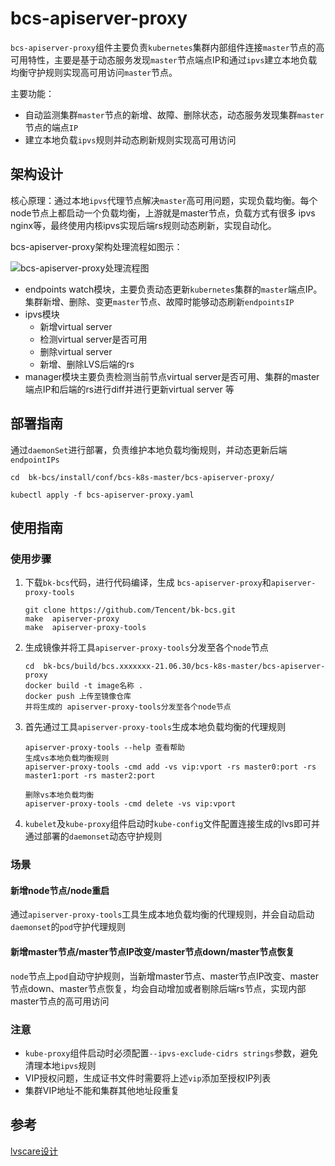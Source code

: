 # bcs-apiserver-proxy

`bcs-apiserver-proxy`组件主要负责`kubernetes`集群内部组件连接`master`节点的高可用特性，主要是基于动态服务发现`master`节点端点IP和通过`ipvs`建立本地负载均衡守护规则实现高可用访问`master`节点。

主要功能：

* 自动监测集群`master`节点的新增、故障、删除状态，动态服务发现集群`master`节点的端点`IP`
* 建立本地负载`ipvs`规则并动态刷新规则实现高可用访问

## 架构设计

核心原理：通过本地`ipvs`代理节点解决`master`高可用问题，实现负载均衡。每个node节点上都启动一个负载均衡，上游就是master节点，负载方式有很多 ipvs nginx等，最终使用内核ipvs实现后端rs规则动态刷新，实现自动化。

bcs-apiserver-proxy架构处理流程如图示：

![bcs-apiserver-proxy处理流程图](./img/bcs-apiserver-proxy架构.png)

* endpoints watch模块，主要负责动态更新`kubernetes`集群的`master`端点IP。集群新增、删除、变更`master`节点、故障时能够动态刷新`endpointsIP`
* ipvs模块
  * 新增virtual server
  * 检测virtual server是否可用
  * 删除virtual server
  * 新增、删除LVS后端的rs
* manager模块主要负责检测当前节点virtual server是否可用、集群的master端点IP和后端的rs进行diff并进行更新virtual server	等

## 部署指南

通过`daemonSet`进行部署，负责维护本地负载均衡规则，并动态更新后端`endpointIPs`

```
cd  bk-bcs/install/conf/bcs-k8s-master/bcs-apiserver-proxy/

kubectl apply -f bcs-apiserver-proxy.yaml
```

## 使用指南

### 使用步骤
1. 下载`bk-bcs`代码，进行代码编译，生成 `bcs-apiserver-proxy`和`apiserver-proxy-tools`
    
    ```
    git clone https://github.com/Tencent/bk-bcs.git
    make  apiserver-proxy
    make  apiserver-proxy-tools
    ```
2. 生成镜像并将工具`apiserver-proxy-tools`分发至各个`node`节点

    ```
    cd  bk-bcs/build/bcs.xxxxxxx-21.06.30/bcs-k8s-master/bcs-apiserver-proxy
    docker build -t image名称 .
    docker push 上传至镜像仓库
    并将生成的 apiserver-proxy-tools分发至各个node节点
    ``` 
3. 首先通过工具`apiserver-proxy-tools`生成本地负载均衡的代理规则
    
    ```
    apiserver-proxy-tools --help 查看帮助
    生成vs本地负载均衡规则
    apiserver-proxy-tools -cmd add -vs vip:vport -rs master0:port -rs master1:port -rs master2:port
    
    删除vs本地负载均衡
    apiserver-proxy-tools -cmd delete -vs vip:vport 
    ```       
4. `kubelet`及`kube-proxy`组件启动时`kube-config`文件配置连接生成的lvs即可并通过部署的`daemonset`动态守护规则

### 场景
####  新增node节点/node重启
通过`apiserver-proxy-tools`工具生成本地负载均衡的代理规则，并会自动启动`daemonset`的`pod`守护代理规则

#### 新增master节点/master节点IP改变/master节点down/master节点恢复
`node`节点上`pod`自动守护规则，当新增master节点、master节点IP改变、master节点down、master节点恢复，均会自动增加或者剔除后端rs节点，实现内部master节点的高可用访问

### 注意
* `kube-proxy`组件启动时必须配置`--ipvs-exclude-cidrs strings`参数，避免清理本地`ipvs`规则
* VIP授权问题，生成证书文件时需要将上述`vip`添加至授权IP列表
* 集群VIP地址不能和集群其他地址段重复

## 参考
   [lvscare设计](https://github.com/sealyun/lvscare) 
